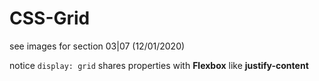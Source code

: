 # CSS-Grid

see images for section 03|07 (12/01/2020)

notice `display: grid` shares properties with **Flexbox** like **justify-content**


